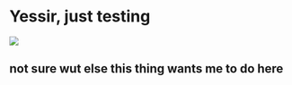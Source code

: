 # <h1> Yessir, just testing </h1>
<img src="![Image of Yaktocat](https://octodex.github.com/images/yaktocat.png)" />
<h2> not sure wut else this thing wants me to do here </h2>

